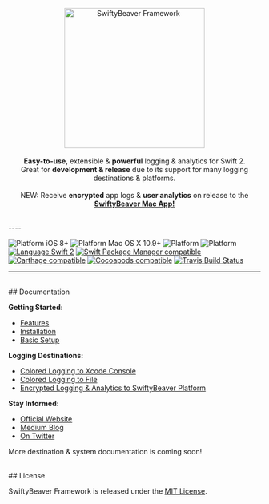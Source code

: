 <p align="center"><img src="https://cloud.githubusercontent.com/assets/564725/14274371/3f133354-fb11-11e5-99fb-e3da69e13025.jpg" width="280" alt="SwiftyBeaver Framework"><br/><br/><b>Easy-to-use</b>, extensible &  <b>powerful</b> logging & analytics for Swift 2.<br/>Great for <b>development & release</b> due to its support for many logging destinations & platforms.<br/><br/>NEW: Receive <b>encrypted</b> app logs & <b>user analytics</b> on release to the <a href="https://swiftybeaver.com" target="_blank"><b>SwiftyBeaver Mac App!</b></a><br/><br/></p>
----

![Platform iOS 8+](https://img.shields.io/badge/Platform-iOS%208%2B-blue.svg) ![Platform Mac OS X 10.9+](https://img.shields.io/badge/Platform-Mac%20OS%20X%2010.9%2B-blue.svg) ![Platform](https://img.shields.io/badge/Platform-tvOS%209%2B-blue.svg) ![Platform](https://img.shields.io/badge/Platform-watchOS%202%2B-blue.svg)<br/>
[![Language Swift 2](https://img.shields.io/badge/Language-Swift%202-orange.svg)](https://developer.apple.com/swift) [![Swift Package Manager compatible](https://img.shields.io/badge/Swift%20Package%20Manager-compatible-brightgreen.svg)](https://github.com/apple/swift-package-manager) [![Carthage compatible](https://img.shields.io/badge/Carthage-compatible-brightgreen.svg)](https://github.com/Carthage/Carthage) [![Cocoapods compatible](https://img.shields.io/cocoapods/v/SwiftyBeaver.svg)](https://cocoapods.org) [![Travis Build Status](http://img.shields.io/travis/SwiftyBeaver/SwiftyBeaver.svg)](https://travis-ci.org/SwiftyBeaver/SwiftyBeaver.svg?branch=master)

----

<br/>
## Documentation

**Getting Started:**

- [Features](http://docs.swiftybeaver.com/article/7-introduction)
- [Installation](http://docs.swiftybeaver.com/article/5-installation)
- [Basic Setup](http://docs.swiftybeaver.com/article/6-basic-setup)
​

**Logging Destinations:**

- [Colored Logging to Xcode Console](http://docs.swiftybeaver.com/article/9-log-to-xcode-console)
- [Colored Logging to File](http://docs.swiftybeaver.com/article/10-log-to-file)
- [Encrypted Logging & Analytics to SwiftyBeaver Platform](http://docs.swiftybeaver.com/article/11-log-to-swiftybeaver-platform)



**Stay Informed:**

- [Official Website](https://swiftybeaver.com)
- [Medium Blog](https://medium.com/swiftybeaver-blog)
- [On Twitter](https://twitter.com/SwiftyBeaver)


More destination & system documentation is coming soon!


<br/>
## License

SwiftyBeaver Framework is released under the [MIT License](https://github.com/SwiftyBeaver/SwiftyBeaver/blob/master/LICENSE).